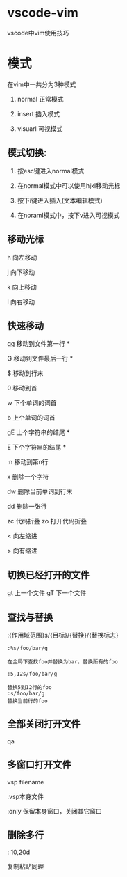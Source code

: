 # vscode-vim
vscode中vim使用技巧

# 模式

在vim中一共分为3种模式

1. normal 正常模式

2. insert 插入模式

3. visuarl 可视模式

## 模式切换:

1. 按esc键进入normal模式

2. 在normal模式中可以使用hjkl移动光标

3. 按下i键进入插入(文本编辑模式)

4. 在noraml模式中，按下v进入可视模式

## 移动光标

h 向左移动

j 向下移动

k 向上移动

l 向右移动

## 快速移动

gg 移动到文件第一行 *

G 移动到文件最后一行 *

$ 移动到行末

0 移动到首

w 下个单词的词首

b 上个单词的词首

gE 上个字符串的结尾 * 

E 下个字符串的结尾 *

:n 移动到第n行

x 删除一个字符

dw 删除当前单词到行末

dd 删除一张行

zc 代码折叠
zo 打开代码折叠

< 向左缩进

\> 向有缩进

## 切换已经打开的文件

gt 上一个文件
gT 下一个文件

## 查找与替换

:{作用域范围}s/{目标}/{替换}/{替换标志}

```
:%s/foo/bar/g

在全局下查找foo并替换为bar，替换所有的foo

:5,12s/foo/bar/g

替换5到12行的foo
:s/foo/bar/g
替换当前行的foo
```


## 全部关闭打开文件

qa

## 多窗口打开文件

vsp filename

:vsp本身文件

:only 保留本身窗口，关闭其它窗口

## 删除多行

: 10,20d
 
 复制粘贴同理


